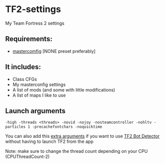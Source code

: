 # TF2-settings

My Team Fortress 2 settings

## Requirements:

- [mastercomfig](https://mastercomfig.com/) [NONE preset preferably]

## It includes:

- Class CFGs
- My masterconfig settings
- A list of mods (and some with little modifications)
- A list of maps I like to use

## Launch arguments

`-high -threads <threads> -novid -nojoy -nosteamcontroller -nohltv -particles 1 -precachefontchars -noquicktime`
  
You can also add this [extra arguments](https://github.com/PazerOP/tf2_bot_detector/issues/331#:~:text=to%20API%20changes.-,Temporary%20fix%3A,-Shut%20down%20steam) if you want to use [TF2 Bot Detector](https://github.com/PazerOP/tf2_bot_detector) without having to launch TF2 from the app
  
Note: make sure to change the thread count depending on your CPU (CPUThreadCount-2)
